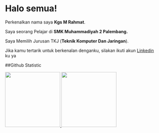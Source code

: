 # Halo semua! 

Perkenalkan nama saya **Kgs M Rahmat**.<br>

Saya seorang Pelajar di **SMK Muhammadiyah 2 Palembang.**<br>

Saya Memilih Jurusan TKJ (**Teknik Komputer Dan Jaringan**).<br>

Jika kamu tertarik untuk berkenalan denganku, silakan ikuti akun [Linkedin](www.linkedin.com/in/kgs-m-rahmat-hidayat-hanafiah-236154342
) ku ya

##Github Statistic
<p align="left">
<a href="https://github.com/KGScomgit">
  <img height="180em" src="https://github-readme-stats-eight-theta.vercel.app/api?username=penuliscode&show_icons=true&theme=algolia&include_all_commits=true&count_private=true"/>
  <img height="180em" src="https://github-readme-stats-eight-theta.vercel.app/api/top-langs/?username=penuliscode&layout=compact&theme=algolia"/>
</a>
</p>
